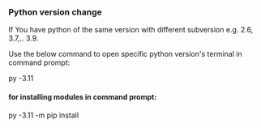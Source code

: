 ### Python version change
If You have python of the same version with different subversion e.g. 2.6, 3.7,.. 3.9.

Use the below command to open specific python version's terminal in command prompt:

py -3.11

#### for installing modules in command prompt:

py -3.11 -m pip install <modules>
